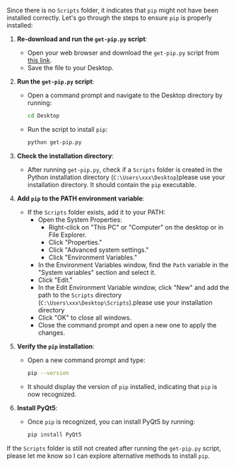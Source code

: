 Since there is no `Scripts` folder, it indicates that `pip` might not have been installed correctly. Let's go through the steps to ensure `pip` is properly installed:

1. **Re-download and run the `get-pip.py` script**:
    - Open your web browser and download the `get-pip.py` script from [this link](https://bootstrap.pypa.io/get-pip.py).
    - Save the file to your Desktop.

2. **Run the `get-pip.py` script**:
    - Open a command prompt and navigate to the Desktop directory by running:
      ```sh
      cd Desktop
      ```
    - Run the script to install `pip`:
      ```sh
      python get-pip.py
      ```

3. **Check the installation directory**:
    - After running `get-pip.py`, check if a `Scripts` folder is created in the Python installation directory (`C:\Users\xxx\Desktop`)please use your installation directory. It should contain the `pip` executable.

4. **Add `pip` to the PATH environment variable**:
    - If the `Scripts` folder exists, add it to your PATH:
      - Open the System Properties:
          - Right-click on "This PC" or "Computer" on the desktop or in File Explorer.
          - Click "Properties."
          - Click "Advanced system settings."
          - Click "Environment Variables."
      - In the Environment Variables window, find the `Path` variable in the "System variables" section and select it.
      - Click "Edit."
      - In the Edit Environment Variable window, click "New" and add the path to the `Scripts` directory (`C:\Users\xxx\Desktop\Scripts`).please use your installation directory
      - Click "OK" to close all windows.
      - Close the command prompt and open a new one to apply the changes.

5. **Verify the `pip` installation**:
    - Open a new command prompt and type:
      ```sh
      pip --version
      ```
    - It should display the version of `pip` installed, indicating that `pip` is now recognized.

6. **Install PyQt5**:
    - Once `pip` is recognized, you can install PyQt5 by running:
      ```sh
      pip install PyQt5
      ```

If the `Scripts` folder is still not created after running the `get-pip.py` script, please let me know so I can explore alternative methods to install `pip`.

